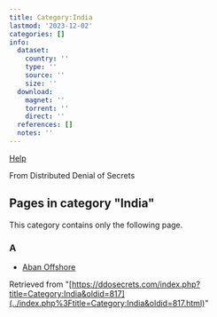 ```yaml
---
title: Category:India
lastmod: '2023-12-02'
categories: []
info:
  dataset:
    country: ''
    type: ''
    source: ''
    size: ''
  download:
    magnet: ''
    torrent: ''
    direct: ''
  references: []
  notes: ''
---
```




[Help](https://www.mediawiki.org/wiki/Special:MyLanguage/Help:Categories)

From Distributed Denial of Secrets

## Pages in category "India"

This category contains only the following page.

### A

- [Aban Offshore](Aban_Offshore.html "Aban Offshore")

Retrieved from
"[https://ddosecrets.com/index.php?title=Category:India&oldid=817](../index.php%3Ftitle=Category:India&oldid=817.html)"

